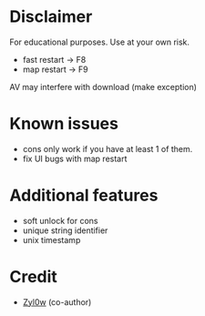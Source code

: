 # Disclaimer
For educational purposes. 
Use at your own risk.

  - fast restart -> F8
  - map restart  -> F9

AV may interfere with download (make exception)

# Known issues
  - cons only work if you have at least 1 of them.
  - fix UI bugs with map restart
    
# Additional features
  - soft unlock for cons
  - unique string identifier
  - unix timestamp

# Credit
  - [Zyl0w](https://github.com/itszylow/) (co-author)
